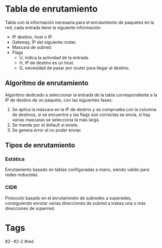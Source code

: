 # Tabla de enrutamiento
Tabla con la información necesaria para el enrutamiento de paquetes en la red, cada entrada tiene la siguiente información:
- IP destino, host o IP.
- Gateway, IP del siguiente router.
- Mascara de subred.
- Flags
	- U, indica la actividad de la entrada.
	- H, IP de destino es un host.
	- G, necesidad de pasar por router para llegar al destino.

## Algoritmo de enrutamiento
Algoritmo dedicado a seleccionar la entrada de la tabla correspondiente a la IP de destino de un paquete, con las siguientes fases:
1. Se aplica la máscara en la IP de destino y se comprueba con la columna de destinos, si se encuentra y las flags son correctas se envía, si hay varias mascaras se selecciona la más larga.
2. Se manda por el default si existe.
3. Se genera error al no poder enviar.

## Tipos de enrutamiento
### Estática
Enrutamiento basado en tablas configuradas a mano, siendo valido para redes reducidas.
### CIDR
Protocolo basado en el enrutamineto de subredes a superedes, consiguiendo enrutar varias direcciones de subred a trabes una o más direcciones de superred.
# Tags
#2- 
#2-2 
#red